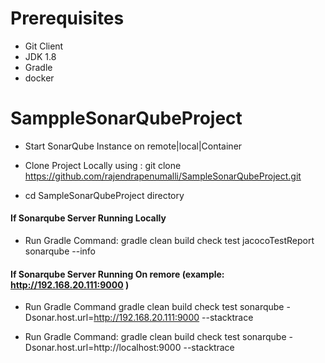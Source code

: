 # Prerequisites
*  Git Client
*  JDK 1.8
*  Gradle
*  docker 


# SamppleSonarQubeProject

*  Start SonarQube Instance on remote|local|Container

*  Clone Project Locally using : git clone https://github.com/rajendrapenumalli/SampleSonarQubeProject.git

*  cd SampleSonarQubeProject directory



#### If Sonarqube Server Running Locally  

* Run Gradle Command:        gradle clean build check test jacocoTestReport sonarqube --info

#### If Sonarqube Server Running On remore (example: http://192.168.20.111:9000 )

* Run Gradle Command        gradle clean build check test sonarqube -Dsonar.host.url=http://192.168.20.111:9000 --stacktrace

* Run Gradle Command:        gradle clean build check test sonarqube -Dsonar.host.url=http://localhost:9000 --stacktrace
